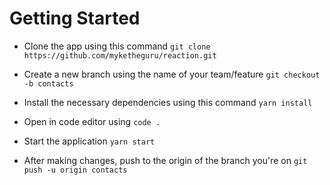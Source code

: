 # Getting Started

- Clone the app using this command
`git clone https://github.com/myketheguru/reaction.git`

- Create a new branch using the name of your team/feature
`git checkout -b contacts`

- Install the necessary dependencies using this command
`yarn install`

- Open in code editor using
`code .`

- Start the application
`yarn start`

- After making changes, push to the origin of the branch you're on
`git push -u origin contacts`